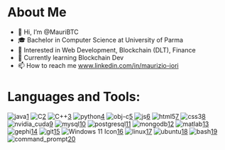 # About Me

- 👋 Hi, I’m @MauriBTC
- 🎓 Bachelor in Computer Science at University of Parma
- 👀 Interested in Web Development, Blockchain (DLT), Finance
- 🌱 Currently learning Blockchain Dev
- 📫 How to reach me www.linkedin.com/in/maurizio-iori


# Languages and Tools:

![java](https://user-images.githubusercontent.com/52386206/150535090-6deb3ee1-c7fd-4de0-afc4-bbebd5eb9ab9.png)[1]
![C](https://user-images.githubusercontent.com/52386206/150535074-1825c937-176c-47a2-bfe0-02bfa6648784.png)[2]
![C++](https://user-images.githubusercontent.com/52386206/150535134-eea8d9bf-8f8b-4802-bb11-6e42cf252c1c.png)[3]
![python](https://user-images.githubusercontent.com/52386206/150535161-cb4de80a-3286-46a3-9585-161f0b0532aa.png)[4]
![obj-c](https://user-images.githubusercontent.com/52386206/150535481-7bb8eae5-00a0-44d7-9ea0-866b2d363026.png)[5]
![js](https://user-images.githubusercontent.com/52386206/150535270-141e2728-9e22-4796-860b-9d917e4154e6.png)[6]
![html5](https://user-images.githubusercontent.com/52386206/150535387-60826c1c-a226-4e60-9e4f-71d50431a1e3.png)[7]
![css3](https://user-images.githubusercontent.com/52386206/150535395-539117ce-abac-4cf1-b1d8-58dfaeefebfd.png)[8]
![nvidia_cuda](https://user-images.githubusercontent.com/52386206/150535442-14c5c144-3dc8-4a47-9f38-a350df254150.jpg)[9]
![mysql](https://user-images.githubusercontent.com/52386206/150535520-f4432f36-c93f-41cb-85ba-81ac945dc0d6.png)[10]
![postgresql](https://user-images.githubusercontent.com/52386206/150535530-cbc96ef9-8ba3-41d5-9c59-996b6af42089.png)[11]
![mongodb](https://user-images.githubusercontent.com/52386206/150535540-3e422cb2-ee24-4255-9f26-97f0fe9a909a.png)[12]
![matlab](https://user-images.githubusercontent.com/52386206/150535590-9e81133f-506d-48d6-905d-8e5bbe6373cc.png)[13]
![gephi](https://user-images.githubusercontent.com/52386206/150541842-f7c3cbe1-cbdc-4391-af9c-397b45964b60.png)[14]
![git](https://user-images.githubusercontent.com/52386206/150541863-ab8267b3-f597-4135-ab7a-b8b75ed20386.png)[15]
![Windows 11 Icon](https://user-images.githubusercontent.com/52386206/150541909-881755c7-69bf-4d5c-8dc6-aaefa2c864fa.png)[16]
![linux](https://user-images.githubusercontent.com/52386206/150541925-f3995c84-a6aa-448c-b83d-826948c0b672.png)[17]
![ubuntu](https://user-images.githubusercontent.com/52386206/150541937-22047956-293e-4f99-ba22-67c4c226e39f.png)[18]
![bash](https://user-images.githubusercontent.com/52386206/150536634-d310c180-83eb-4e9e-80bb-ca408eb8a2c5.png)[19]
![command_prompt](https://user-images.githubusercontent.com/52386206/150542240-ea5c40b4-b6df-4fab-995e-3aa88413f0ff.png)[20]

[1]: https://www.java.com/en/
[2]: https://en.wikipedia.org/wiki/C_(programming_language)
[3]: https://www.w3schools.com/cpp/cpp_intro.asp#:~:text=C%2B%2B%20is%20a%20cross%2Dplatform,over%20system%20resources%20and%20memory.
[4]: https://www.python.org/
[5]: https://en.wikipedia.org/wiki/Objective-C
[6]: https://www.javascript.com/
[7]: https://html.spec.whatwg.org/multipage/
[8]: https://www.w3schools.com/css/
[9]: https://developer.nvidia.com/cuda-downloads
[10]: https://www.mysql.com/
[11]: https://www.postgresql.org/
[12]: https://www.mongodb.com/
[13]: https://it.mathworks.com/products/matlab.html
[14]: https://gephi.org/
[15]: https://git-scm.com/
[16]: https://www.microsoft.com/en-us/windows/windows-11
[17]: https://www.linux.org/
[18]: https://ubuntu.com/
[19]: https://www.gnu.org/software/bash/
[20]: https://en.wikipedia.org/wiki/Command-line_interface#Command_prompt

<!---
MauriBTC/MauriBTC is a ✨ special ✨ repository because its `README.md` (this file) appears on your GitHub profile.
You can click the Preview link to take a look at your changes.
--->
